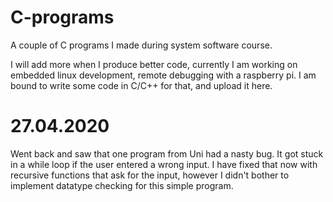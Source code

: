 # C-programs
 
 A couple of C programs I made during system software course.
 
 I will add more when I produce better code, currently I am working on embedded linux development,
 remote debugging with a raspberry pi. I am bound to write some code in C/C++ for that, and upload it here.

# 27.04.2020

Went back and saw that one program from Uni had a nasty bug. It got stuck in a while loop if the user entered a wrong input. 
I have fixed that now with recursive functions that ask for the input, however I didn't bother to implement datatype checking
for this simple program.
